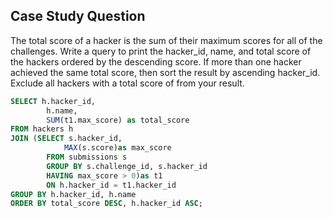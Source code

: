 ## Case Study Question

The total score of a hacker is the sum of their maximum scores for all of the challenges.
Write a query to print the hacker_id, name, and total score of the hackers ordered by the descending score.
If more than one hacker achieved the same total score, then sort the result by ascending hacker_id.
Exclude all hackers with a total score of  from your result.

```sql
SELECT h.hacker_id,
        h.name,
        SUM(t1.max_score) as total_score
FROM hackers h
JOIN (SELECT s.hacker_id,
            MAX(s.score)as max_score
        FROM submissions s
        GROUP BY s.challenge_id, s.hacker_id
        HAVING max_score > 0)as t1
        ON h.hacker_id = t1.hacker_id
GROUP BY h.hacker_id, h.name
ORDER BY total_score DESC, h.hacker_id ASC;
```
